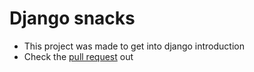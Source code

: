 # Django snacks
- This project was made to get into django introduction
- Check the [pull request](https://github.com/majedalswaeer/Django_snacks/pull/1) out